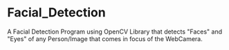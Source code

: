# Facial_Detection
A Facial Detection Program using OpenCV Library that detects "Faces" and "Eyes" of any Person/Image that comes in focus of the WebCamera.  
